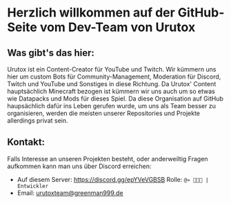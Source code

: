 # Herzlich willkommen auf der GitHub-Seite vom Dev-Team von Urutox

## Was gibt's das hier:
Urutox ist ein Content-Creator für YouTube und Twitch. Wir kümmern uns hier um custom Bots für Community-Management, Moderation für Discord, Twitch und YouTube und Sonstiges in diese Richtung. Da Urutox' Content hauptsächlich Minecraft bezogen ist kümmern wir uns auch um so etwas wie Datapacks und Mods für dieses Spiel. Da diese Organisation auf GitHub haupsächlich dafür ins Leben gerufen wurde, um uns als Team besser zu organisieren, werden die meisten unserer Repositories und Projekte allerdings privat sein. 

## Kontakt:
Falls Interesse an unseren Projekten besteht, oder anderweiltig Fragen aufkommen kann man uns über Discord erreichen:
- Auf diesem Server: https://discord.gg/epYVeVGBSB Rolle: `@» 👨🏻‍💻 | Entwickler`
- Email: urutoxteam@greenman999.de
